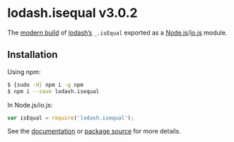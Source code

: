 # lodash.isequal v3.0.2

The [modern build](https://github.com/lodash/lodash/wiki/Build-Differences) of [lodash’s](https://lodash.com/) `_.isEqual` exported as a [Node.js](http://nodejs.org/)/[io.js](https://iojs.org/) module.

## Installation

Using npm:

```bash
$ {sudo -H} npm i -g npm
$ npm i --save lodash.isequal
```

In Node.js/io.js:

```js
var isEqual = require('lodash.isequal');
```

See the [documentation](https://lodash.com/docs#isEqual) or [package source](https://github.com/lodash/lodash/blob/3.0.2-npm-packages/lodash.isequal) for more details.
